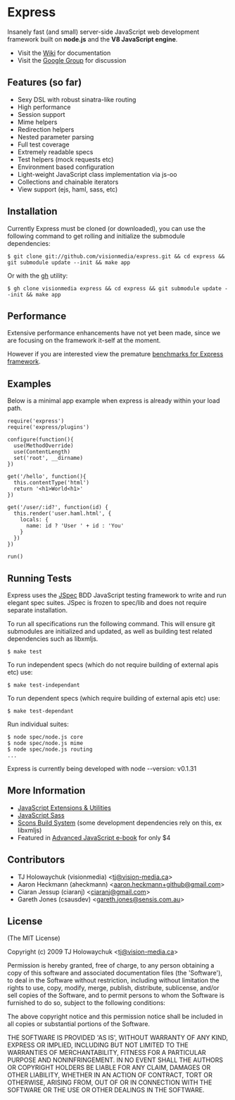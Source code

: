 
# Express
      
  Insanely fast (and small) server-side JavaScript web development framework
  built on **node.js** and the **V8 JavaScript engine**.

  * Visit the [Wiki](http://wiki.github.com/visionmedia/express) for documentation
  * Visit the [Google Group](http://groups.google.com/group/express-js) for discussion

## Features (so far)

  * Sexy DSL with robust sinatra-like routing
  * High performance
  * Session support
  * Mime helpers
  * Redirection helpers
  * Nested parameter parsing
  * Full test coverage
  * Extremely readable specs
  * Test helpers (mock requests etc)
  * Environment based configuration
  * Light-weight JavaScript class implementation via js-oo
  * Collections and chainable iterators
  * View support (ejs, haml, sass, etc)
  
## Installation

Currently Express must be cloned (or downloaded), you can use the following command to
get rolling and initialize the submodule dependencies:

    $ git clone git://github.com/visionmedia/express.git && cd express && git submodule update --init && make app
    
Or with the [gh](http://github.com/visionmedia/gh) utility:

    $ gh clone visionmedia express && cd express && git submodule update --init && make app

## Performance

  Extensive performance enhancements have not yet been made,
  since we are focusing on the framework it-self at the moment. 
  
  However if you are interested view the premature [benchmarks for Express framework](http://vision-media.ca/resources/nodejs/express-nodejs-web-development-framework-performance).

## Examples

Below is a minimal app example when express is already within your load path.

    require('express')
    require('express/plugins')
    
    configure(function(){
      use(MethodOverride)
      use(ContentLength)
      set('root', __dirname)
    })
    
    get('/hello', function(){
      this.contentType('html')
      return '<h1>World<h1>'
    })
    
    get('/user/:id?', function(id) {
      this.render('user.haml.html', {
        locals: {
          name: id ? 'User ' + id : 'You' 
        }
      })
    })
    
    run()
  
## Running Tests

Express uses the [JSpec](http://jspec.info) BDD JavaScript testing
framework to write and run elegant spec suites. JSpec is frozen 
to spec/lib and does not require separate installation.

To run all specifications run the following command. This will ensure
git submodules are initialized and updated, as well as building test
related dependencies such as libxmljs.

    $ make test
    
To run independent specs (which do not require building of external apis etc) use:

    $ make test-independant
    
To run dependent specs (which require building of external apis etc) use:

    $ make test-dependant
    
Run individual suites:

    $ node spec/node.js core
    $ node spec/node.js mime
    $ node spec/node.js routing
    ...
    
Express is currently being developed with node --version:
    v0.1.31
    
## More Information

  * [JavaScript Extensions &amp; Utilities](http://github.com/visionmedia/ext.js)
  * [JavaScript Sass](http://github.com/visionmedia/sass.js)
  * [Scons Build System](http://www.scons.org/) (some development dependencies rely on this, ex libxmljs)
  * Featured in [Advanced JavaScript e-book](http://www.dev-mag.com/2010/02/18/advanced-javascript/) for only $4
    
## Contributors

  * TJ Holowaychuk (visionmedia) &lt;tj@vision-media.ca&gt;
  * Aaron Heckmann (aheckmann) &lt;aaron.heckmann+github@gmail.com&gt;
  * Ciaran Jessup (ciaranj) &lt;ciaranj@gmail.com&gt;
  * Gareth Jones (csausdev) &lt;gareth.jones@sensis.com.au&gt;
    
## License 

(The MIT License)

Copyright (c) 2009 TJ Holowaychuk &lt;tj@vision-media.ca&gt;

Permission is hereby granted, free of charge, to any person obtaining
a copy of this software and associated documentation files (the
'Software'), to deal in the Software without restriction, including
without limitation the rights to use, copy, modify, merge, publish,
distribute, sublicense, and/or sell copies of the Software, and to
permit persons to whom the Software is furnished to do so, subject to
the following conditions:

The above copyright notice and this permission notice shall be
included in all copies or substantial portions of the Software.

THE SOFTWARE IS PROVIDED 'AS IS', WITHOUT WARRANTY OF ANY KIND,
EXPRESS OR IMPLIED, INCLUDING BUT NOT LIMITED TO THE WARRANTIES OF
MERCHANTABILITY, FITNESS FOR A PARTICULAR PURPOSE AND NONINFRINGEMENT.
IN NO EVENT SHALL THE AUTHORS OR COPYRIGHT HOLDERS BE LIABLE FOR ANY
CLAIM, DAMAGES OR OTHER LIABILITY, WHETHER IN AN ACTION OF CONTRACT,
TORT OR OTHERWISE, ARISING FROM, OUT OF OR IN CONNECTION WITH THE
SOFTWARE OR THE USE OR OTHER DEALINGS IN THE SOFTWARE.
